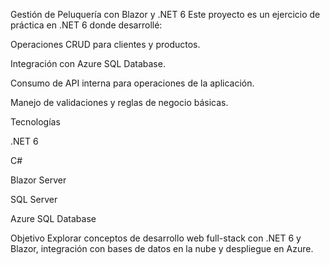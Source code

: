Gestión de Peluquería con Blazor y .NET 6
Este proyecto es un ejercicio de práctica en .NET 6 donde desarrollé:

Operaciones CRUD para clientes y productos.

Integración con Azure SQL Database.

Consumo de API interna para operaciones de la aplicación.

Manejo de validaciones y reglas de negocio básicas.

Tecnologías

.NET 6

C#

Blazor Server

SQL Server

Azure SQL Database

Objetivo
Explorar conceptos de desarrollo web full-stack con .NET 6 y Blazor, integración con bases de datos en la nube y despliegue en Azure.
